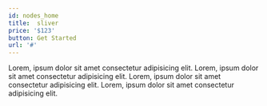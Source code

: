 ```yaml
---
id: nodes_home
title:  sliver
price: '$123'
button: Get Started
url: '#'
---
```


Lorem, ipsum dolor sit amet consectetur adipisicing elit.
Lorem, ipsum dolor sit amet consectetur adipisicing elit.
Lorem, ipsum dolor sit amet consectetur adipisicing elit.
Lorem, ipsum dolor sit amet consectetur adipisicing elit.
